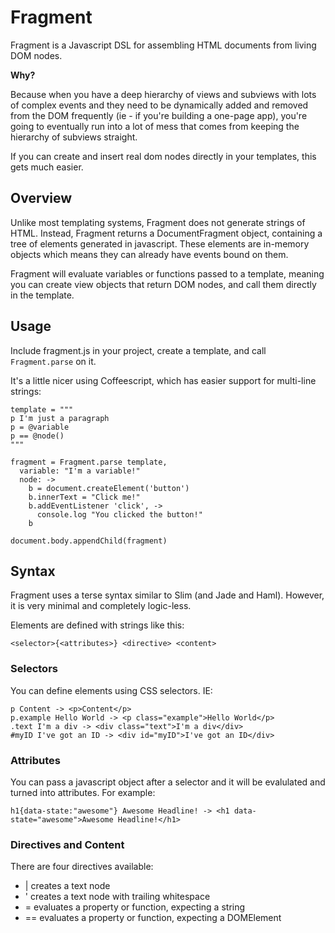 Fragment
========

Fragment is a Javascript DSL for assembling HTML documents from
living DOM nodes.

**Why?**

Because when you have a deep hierarchy of views and subviews with
lots of complex events and they need to be dynamically added and
removed from the DOM frequently (ie - if you're building a one-page app),
you're going to eventually run into a lot of mess that comes from
keeping the hierarchy of subviews straight.

If you can create and insert real dom nodes directly in your templates,
this gets much easier.


Overview
--------

Unlike most templating systems, Fragment does not generate strings of HTML.
Instead, Fragment returns a DocumentFragment object, containing a tree of
elements generated in javascript. These elements are in-memory objects which
means they can already have events bound on them.

Fragment will evaluate variables or functions passed to a template, meaning
you can create view objects that return DOM nodes, and call them directly in
the template.


Usage
-----

Include fragment.js in your project, create a template, and call `Fragment.parse` on it.

It's a little nicer using Coffeescript, which has easier support for multi-line strings:

```
template = """
p I'm just a paragraph
p = @variable
p == @node()
"""

fragment = Fragment.parse template,
  variable: "I'm a variable!"
  node: ->
    b = document.createElement('button')
    b.innerText = "Click me!"
    b.addEventListener 'click', ->
      console.log "You clicked the button!"
    b

document.body.appendChild(fragment)
```


Syntax
------

Fragment uses a terse syntax similar to Slim (and Jade and Haml). However,
it is very minimal and completely logic-less.

Elements are defined with strings like this:
```
<selector>{<attributes>} <directive> <content>
```

### Selectors

You can define elements using CSS selectors. IE:

```
p Content -> <p>Content</p>
p.example Hello World -> <p class="example">Hello World</p>
.text I'm a div -> <div class="text">I'm a div</div>
#myID I've got an ID -> <div id="myID">I've got an ID</div>
```

### Attributes

You can pass a javascript object after a selector and it will be
evalulated and turned into attributes. For example:

```
h1{data-state:"awesome"} Awesome Headline! -> <h1 data-state="awesome">Awesome Headline!</h1>
```

### Directives and Content

There are four directives available:

- | creates a text node
- ' creates a text node with trailing whitespace
- = evaluates a property or function, expecting a string
- == evaluates a property or function, expecting a DOMElement

